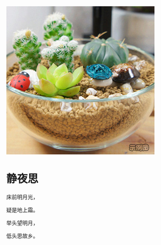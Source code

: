 
<html lang="en">
<head>
    <meta charset="UTF-8">
    <title>DM</title>
    <style type="text/css">
        body{
            background-image:url(0.jpg);
            background-size:100% 100%;
            }
    </style>  
</head>
<body>
<img src="0.jpg"/>
<h1>静夜思</h1>
<p>床前明月光，</p>
<p>疑是地上霜。</p>
<p>举头望明月，</p>
<p>低头思故乡。</p>
</body>
</html>


